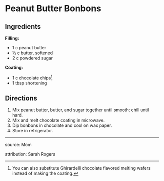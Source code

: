 # Peanut Butter Bonbons

## Ingredients

**Filling:**

- 1 c peanut butter
- ½ c butter, softened
- 2 c powdered sugar

**Coating:**

- 1 c chocolate chips[^1]
- 1 tbsp shortening

## Directions

1. Mix peanut butter, butter, and sugar together until smooth; chill until hard.
2. Mix and melt chocolate coating in microwave.
3. Dip bonbons in chocolate and cool on wax paper.
4. Store in refrigerator.

---

source: Mom

attribution: Sarah Rogers

[^1]: You can also substitute Ghirardelli chocolate flavored melting wafers instead of making the coating.
